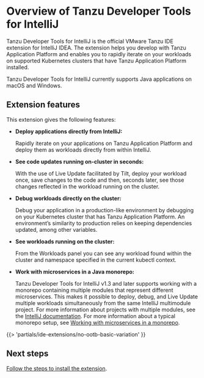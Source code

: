 # Overview of Tanzu Developer Tools for IntelliJ

Tanzu Developer Tools for IntelliJ is the official VMware Tanzu IDE extension for IntelliJ IDEA.
The extension helps you develop with Tanzu Application Platform and enables you to rapidly iterate
on your workloads on supported Kubernetes clusters that have Tanzu Application Platform installed.

Tanzu Developer Tools for IntelliJ currently supports Java applications on macOS and Windows.

## <a id="extension-features"></a> Extension features

This extension gives the following features:

- **Deploy applications directly from IntelliJ:**

  Rapidly iterate on your applications on Tanzu Application Platform and deploy them as workloads
  directly from within IntelliJ.

- **See code updates running on-cluster in seconds:**

  With the use of Live Update facilitated by Tilt, deploy your workload once, save changes to the
  code and then, seconds later, see those changes reflected in the workload running on the cluster.

- **Debug workloads directly on the cluster:**

  Debug your application in a production-like environment by debugging on your Kubernetes cluster
  that has Tanzu Application Platform.
  An environment’s similarity to production relies on keeping dependencies updated, among other
  variables.

- **See workloads running on the cluster:**

  From the Workloads panel you can see any workload found within the cluster and namespace specified
  in the current kubectl context.

- **Work with microservices in a Java monorepo:**

  Tanzu Developer Tools for IntelliJ v1.3 and later supports working with a monorepo containing
  multiple modules that represent different microservices.
  This makes it possible to deploy, debug, and Live Update multiple workloads simultaneously from
  the same IntelliJ multimodule project. For more information about projects with multiple modules,
  see the
  [IntelliJ documentation](https://www.jetbrains.com/help/idea/creating-and-managing-modules.html#modules-idea-java).
  For more information about a typical monorepo setup, see
  [Working with microservices in a monorepo](using-the-extension.hbs.md#mono-repo).

{{> 'partials/ide-extensions/no-ootb-basic-variation' }}

## <a id="next-steps"></a> Next steps

[Follow the steps to install the extension](install.hbs.md).
